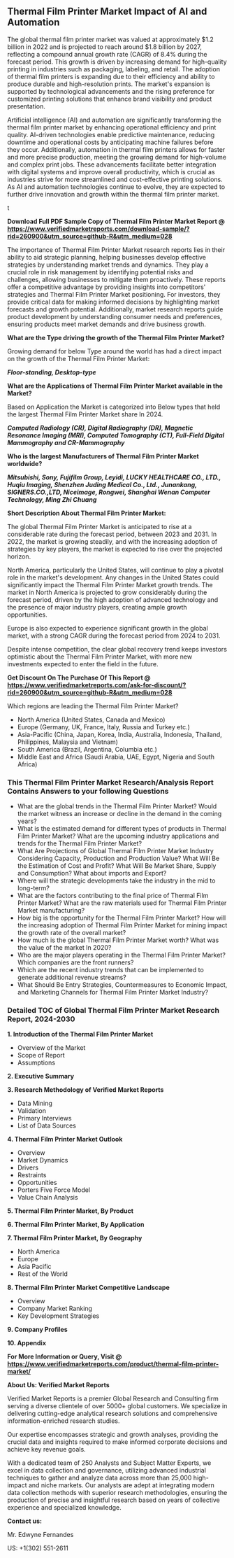 <h2>Thermal Film Printer Market Impact of AI and Automation</h2><p>The global thermal film printer market was valued at approximately $1.2 billion in 2022 and is projected to reach around $1.8 billion by 2027, reflecting a compound annual growth rate (CAGR) of 8.4% during the forecast period. This growth is driven by increasing demand for high-quality printing in industries such as packaging, labeling, and retail. The adoption of thermal film printers is expanding due to their efficiency and ability to produce durable and high-resolution prints. The market's expansion is supported by technological advancements and the rising preference for customized printing solutions that enhance brand visibility and product presentation.</p><p>Artificial intelligence (AI) and automation are significantly transforming the thermal film printer market by enhancing operational efficiency and print quality. AI-driven technologies enable predictive maintenance, reducing downtime and operational costs by anticipating machine failures before they occur. Additionally, automation in thermal film printers allows for faster and more precise production, meeting the growing demand for high-volume and complex print jobs. These advancements facilitate better integration with digital systems and improve overall productivity, which is crucial as industries strive for more streamlined and cost-effective printing solutions. As AI and automation technologies continue to evolve, they are expected to further drive innovation and growth within the thermal film printer market.</p>t</p><p id="" class=""><strong>Download Full PDF Sample Copy of Thermal Film Printer Market Report @ <a href="https://www.verifiedmarketreports.com/download-sample/?rid=260900&utm_source=github-R&utm_medium=028" target="_blank">https://www.verifiedmarketreports.com/download-sample/?rid=260900&utm_source=github-R&utm_medium=028</a></strong></p><p>The importance of&nbsp;Thermal Film Printer Market research reports lies in their ability to aid strategic planning, helping businesses develop effective strategies by understanding market trends and dynamics. They play a crucial role in risk management by identifying potential risks and challenges, allowing businesses to mitigate them proactively. These reports offer a competitive advantage by providing insights into competitors' strategies and Thermal Film Printer Market positioning. For investors, they provide critical data for making informed decisions by highlighting market forecasts and growth potential. Additionally, market research reports guide product development by understanding consumer needs and preferences, ensuring products meet market demands and drive business growth.</p><p><strong>What are the&nbsp;Type driving the growth of the Thermal Film Printer Market?</strong></p><p id="" class="">Growing demand for below Type around the world has had a direct impact on the growth of the Thermal Film Printer Market:</p><em><strong>Floor-standing, Desktop-type</strong></em></p><strong>What are the&nbsp;Applications&nbsp;of Thermal Film Printer Market available in the Market?</strong></p><p id="" class="">Based on Application the Market is categorized into Below types that held the largest Thermal Film Printer Market share In 2024.</p><em><strong>Computed Radiology (CR), Digital Radiography (DR), Magnetic Resonance Imaging (MRI), Computed Tomography (CT), Full-Field Digital Mammography and CR-Mammography</strong></em></p><strong>Who is the largest Manufacturers of Thermal Film Printer Market worldwide?</strong></p><p><em><strong>Mitsubishi, Sony, Fujifilm Group, Leyidi, LUCKY HEALTHCARE CO., LTD., Huqiu Imaging, Shenzhen Juding Medical Co., Ltd., Junankang, SIGNERS.CO.,LTD, Niceimage, Rongwei, Shanghai Wenan Computer Technology, Ming Zhi Chuang</strong></em></p><p id="" class=""><strong>Short Description About Thermal Film Printer Market:</strong></p><p>The global Thermal Film Printer Market is anticipated to rise at a considerable rate during the forecast period, between 2023 and 2031. In 2022, the market is growing steadily, and with the increasing adoption of strategies by key players, the market is expected to rise over the projected horizon.</p><p>North America, particularly the United States, will continue to play a pivotal role in the market's development. Any changes in the United States could significantly impact the Thermal Film Printer Market growth trends. The market in North America is projected to grow considerably during the forecast period, driven by the high adoption of advanced technology and the presence of major industry players, creating ample growth opportunities.</p><p>Europe is also expected to experience significant growth in the global market, with a strong CAGR during the forecast period from 2024 to 2031.</p><p>Despite intense competition, the clear global recovery trend keeps investors optimistic about the Thermal Film Printer Market, with more new investments expected to enter the field in the future.</p><p id="" class=""><strong>Get Discount On The Purchase Of This Report @ <a href="https://www.verifiedmarketreports.com/ask-for-discount/?rid=260900&utm_source=github-R&utm_medium=028" target="_blank">https://www.verifiedmarketreports.com/ask-for-discount/?rid=260900&utm_source=github-R&utm_medium=028</a></strong></p>Which regions are leading the Thermal Film Printer Market?</p><ul><li>North America (United States, Canada and Mexico)</li><li>Europe (Germany, UK, France, Italy, Russia and Turkey etc.)</li><li>Asia-Pacific (China, Japan, Korea, India, Australia, Indonesia, Thailand, Philippines, Malaysia and Vietnam)</li><li>South America (Brazil, Argentina, Columbia etc.)</li><li>Middle East and Africa (Saudi Arabia, UAE, Egypt, Nigeria and South Africa)</li></ul><h3 id="" class="">This Thermal Film Printer Market Research/Analysis Report Contains Answers to your following Questions</h3><ul><li>What are the global trends in the Thermal Film Printer Market? Would the market witness an increase or decline in the demand in the coming years?</li><li>What is the estimated demand for different types of products in Thermal Film Printer Market? What are the upcoming industry applications and trends for the Thermal Film Printer Market?</li><li>What Are Projections of Global Thermal Film Printer Market Industry Considering Capacity, Production and Production Value? What Will Be the Estimation of Cost and Profit? What Will Be Market Share, Supply and Consumption? What about imports and Export?</li><li>Where will the strategic developments take the industry in the mid to long-term?</li><li>What are the factors contributing to the final price of Thermal Film Printer Market? What are the raw materials used for Thermal Film Printer Market manufacturing?</li><li>How big is the opportunity for the Thermal Film Printer Market? How will the increasing adoption of Thermal Film Printer Market for mining impact the growth rate of the overall market?</li><li>How much is the global Thermal Film Printer Market worth? What was the value of the market In 2020?</li><li>Who are the major players operating in the Thermal Film Printer Market? Which companies are the front runners?</li><li>Which are the recent industry trends that can be implemented to generate additional revenue streams?</li><li>What Should Be Entry Strategies, Countermeasures to Economic Impact, and Marketing Channels for Thermal Film Printer Market Industry?</li></ul><h3 id="" class="">Detailed TOC of Global Thermal Film Printer Market Research Report, 2024-2030</h3><p id="" class=""><strong>1. Introduction of the Thermal Film Printer Market</strong></p><ul><li>Overview of the Market</li><li>Scope of Report</li><li>Assumptions</li></ul><p id="" class=""><strong>2. Executive Summary</strong></p><p id="" class=""><strong>3. Research Methodology of Verified Market Reports</strong></p><ul><li>Data Mining</li><li>Validation</li><li>Primary Interviews</li><li>List of Data Sources</li></ul><p id="" class=""><strong>4. Thermal Film Printer Market Outlook</strong></p><ul><li>Overview</li><li>Market Dynamics</li><li>Drivers</li><li>Restraints</li><li>Opportunities</li><li>Porters Five Force Model</li><li>Value Chain Analysis</li></ul><p id="" class=""><strong>5. Thermal Film Printer Market, By Product</strong></p><p id="" class=""><strong>6. Thermal Film Printer Market, By Application</strong></p><p id="" class=""><strong>7. Thermal Film Printer Market, By Geography</strong></p><ul><li>North America</li><li>Europe</li><li>Asia Pacific</li><li>Rest of the World</li></ul><p id="" class=""><strong>8. Thermal Film Printer Market Competitive Landscape</strong></p><ul><li>Overview</li><li>Company Market Ranking</li><li>Key Development Strategies</li></ul><p id="" class=""><strong>9. Company Profiles</strong></p><p id="" class=""><strong>10. Appendix</strong></p><p id="" class=""><strong>For More Information or Query, Visit @ <a href="https://www.verifiedmarketreports.com/product/thermal-film-printer-market/" target="_blank">https://www.verifiedmarketreports.com/product/thermal-film-printer-market/</a></strong></p><p id="" class=""><strong>About Us: Verified Market Reports</strong></p><p id="" class="">Verified Market Reports is a premier Global Research and Consulting firm serving a diverse clientele of over 5000+ global customers. We specialize in delivering cutting-edge analytical research solutions and comprehensive information-enriched research studies.</p><p id="" class="">Our expertise encompasses strategic and growth analyses, providing the crucial data and insights required to make informed corporate decisions and achieve key revenue goals.</p><p id="" class="">With a dedicated team of 250 Analysts and Subject Matter Experts, we excel in data collection and governance, utilizing advanced industrial techniques to gather and analyze data across more than 25,000 high-impact and niche markets. Our analysts are adept at integrating modern data collection methods with superior research methodologies, ensuring the production of precise and insightful research based on years of collective experience and specialized knowledge.</p><p id="" class=""><strong>Contact us:</strong></p><p id="" class="">Mr. Edwyne Fernandes</p><p id="" class="">US: +1(302) 551-2611</p>